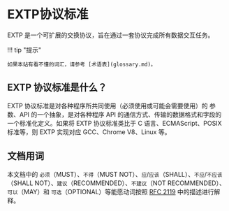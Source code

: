 # EXTP协议标准

EXTP 是一个可扩展的交换协议，旨在通过一套协议完成所有数据交互任务。

!!! tip "提示"

    如果本站有看不懂的词汇，请参考 [术语表](glossary.md)。

## EXTP 协议标准是什么？

EXTP 协议标准是对各种程序所共同使用（必须使用或可能会需要使用）的 参数、API 的一个抽象，是对各种程序 API 的通信方式、传输的数据格式和字段的一个标准化定义。如果将 EXTP 协议标准类比于 C 语言、ECMAScript、POSIX 标准等，则 EXTP 实现对应 GCC、Chrome V8、Linux 等。

## 文档用词

本文档中的 `必须`（MUST）、`不得`（MUST NOT）、`应`/`应该`（SHALL）、`不应`/`不应该`（SHALL NOT）、`建议`（RECOMMENDED）、`不建议`（NOT RECOMMENDED）、`可以`（MAY）和 `可选`（OPTIONAL）等能愿动词按照 [RFC 2119](https://www.ietf.org/rfc/rfc2119.txt) 中的描述进行解释。